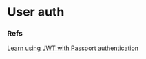 # User auth

### Refs

[Learn using JWT with Passport authentication](https://medium.com/front-end-weekly/learn-using-jwt-with-passport-authentication-9761539c4314)
